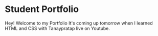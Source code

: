 # Student Portfolio

Hey! Welcome to my Portfolio 
It's coming up tomorrow when I 
learned HTML and CSS with Tanaypratap live on Youtube.